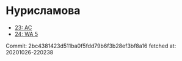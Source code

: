 # Нурисламова
- [23: AC](23.md)
- [24: WA 5](24.md)

Commit: 2bc4381423d511ba0f5fdd79b6f3b28ef3bf8a16
 fetched at: 20201026-220238

